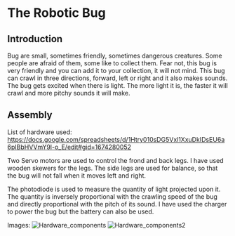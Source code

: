 # The Robotic Bug
## Introduction
Bug are small, sometimes friendly, sometimes dangerous creatures. Some people are afraid of them, some like to collect them. Fear not, this bug is very friendly and you can add it to your collection, it will not mind.
This bug can crawl in three directions, forward, left or right and it also makes sounds. The bug gets excited when there is light. The more light it is, the faster it will crawl and more pitchy sounds it will make.

## Assembly
List of hardware used: https://docs.google.com/spreadsheets/d/1Htry010sDG5Vxl1XxuDkIDsEU6a6pIBbHVVmY9l-o_E/edit#gid=1674280052

Two Servo motors are used to control the frond and back legs. I have used wooden skewers for the legs. The side legs are used for balance, so that the bug will not fall when it moves left and right.

The photodiode is used to measure the quantity of light projected upon it. The quantity is inversely proportional with the crawling speed of the bug and directly proportional with the pitch of its sound.
I have used the charger to power the bug but the battery can also be used.

Images:
![Hardware_components](https://ibb.co/b3KpJ9T)
![Hardware_components2](https://ibb.co/Vj8djtp)
